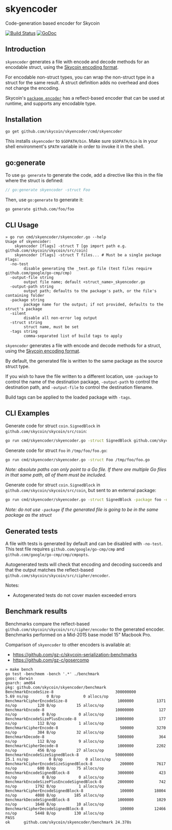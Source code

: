 # skyencoder
Code-generation based encoder for Skycoin

[![Build Status](https://travis-ci.com/skycoin/skyencoder.svg?branch=master)](https://travis-ci.com/skycoin/skyencoder)
[![GoDoc](https://godoc.org/github.com/skycoin/skyencoder?status.svg)](https://godoc.org/github.com/skycoin/skyencoder)

## Introduction

`skyencoder` generates a file with encode and decode methods for an encodable struct, using the [Skycoin encoding format](github.com/skycoin/skycoin/wiki/encoder).

For encodable non-struct types, you can wrap the non-struct type in a struct for the same result. A struct definition adds no overhead and does not change the encoding.

Skycoin's [`package encoder`](https://godoc.org/github.com/skycoin/skycoin/src/cipher/encoder) has a reflect-based encoder that can be used at runtime,
and supports any encodable type.

## Installation

```sh
go get github.com/skycoin/skyencoder/cmd/skyencoder
```

This installs `skyencoder` to `$GOPATH/bin`.  Make sure `$GOPATH/bin` is in
your shell environment's `$PATH` variable in order to invoke it in the shell.

## go:generate

To use `go generate` to generate the code, add a directive like this in the file where the struct is defined:

```go
// go:generate skyencoder -struct Foo
```

Then, use `go:generate` to generate it:

```sh
go generate github.com/foo/foo
```

## CLI Usage

```
» go run cmd/skyencoder/skyencoder.go --help
Usage of skyencoder:
	skyencoder [flags] -struct T [go import path e.g. github.com/skycoin/skycoin/src/coin]
	skyencoder [flags] -struct T files... # Must be a single package
Flags:
  -no-test
    	disable generating the _test.go file (test files require github.com/google/go-cmp/cmp)
  -output-file string
    	output file name; default <struct_name>_skyencoder.go
  -output-path string
    	output path; defaults to the package's path, or the file's containing folder
  -package string
    	package name for the output; if not provided, defaults to the struct's package
  -silent
    	disable all non-error log output
  -struct string
    	struct name, must be set
  -tags string
    	comma-separated list of build tags to apply
```

`skyencoder` generates a file with encode and decode methods for a struct, using the [Skycoin encoding format](github.com/skycoin/skycoin/wiki/encoder).

By default, the generated file is written to the same package as the source struct type.

If you wish to have the file written to a different location, use `-package` to control the name of the destination package,
`-output-path` to control the destination path, and `-output-file` to control the destination filename.

Build tags can be applied to the loaded package with `-tags`.

## CLI Examples

Generate code for struct `coin.SignedBlock` in `github.com/skycoin/skycoin/src/coin`:

```sh
go run cmd/skyencoder/skyencoder.go -struct SignedBlock github.com/skycoin/skycoin/src/coin
```

Generate code for struct `Foo` in `/tmp/foo/foo.go`:

```sh
go run cmd/skyencoder/skyencoder.go -struct Foo /tmp/foo/foo.go
```

*Note: absolute paths can only point to a Go file. If there are multiple Go files in that same path, all of them must be included.*

Generate code for struct `coin.SignedBlock` in `github.com/skycoin/skycoin/src/coin`, but sent to an external package:

```sh
go run cmd/skyencoder/skyencoder.go -struct SignedBlock -package foo -output-path /tmp/foo github.com/skycoin/skycoin/src/coin
```

*Note: do not use `-package` if the generated file is going to be in the same package as the struct*

## Generated tests

A file with tests is generated by default and can be disabled with `-no-test`.
This test file requires `github.com/google/go-cmp/cmp` and `github.com/google/go-cmp/cmp/cmpopts`.

Autogenerated tests will check that encoding and decoding succeeds and that the output matches the reflect-based `github.com/skycoin/skycoin/src/cipher/encoder`.

Notes:

* Autogenerated tests do not cover maxlen exceeded errors

## Benchmark results

Benchmarks compare the reflect-based `github.com/skycoin/skycoin/src/cipher/encoder` to the generated encoder.
Benchmarks performed on a Mid-2015 base model 15" Macbook Pro.

Comparison of `skyencoder` to other encoders is available at:

* https://github.com/gz-c/skycoin-serialization-benchmarks
* https://github.com/gz-c/gosercomp

```
» make bench
go test -benchmem -bench '.*' ./benchmark
goos: darwin
goarch: amd64
pkg: github.com/skycoin/skyencoder/benchmark
BenchmarkEncodeSize-8                        	300000000	         5.69 ns/op	       0 B/op	       0 allocs/op
BenchmarkCipherEncodeSize-8                  	 1000000	      1371 ns/op	     120 B/op	      15 allocs/op
BenchmarkEncode-8                            	10000000	       127 ns/op	       0 B/op	       0 allocs/op
BenchmarkEncodeSizePlusEncode-8              	10000000	       177 ns/op	     112 B/op	       1 allocs/op
BenchmarkCipherEncode-8                      	  500000	      3270 ns/op	     384 B/op	      32 allocs/op
BenchmarkDecode-8                            	 5000000	       364 ns/op	     112 B/op	       9 allocs/op
BenchmarkCipherDecode-8                      	 1000000	      2202 ns/op	     456 B/op	      27 allocs/op
BenchmarkEncodeSizeSignedBlock-8             	50000000	        25.1 ns/op	       0 B/op	       0 allocs/op
BenchmarkCipherEncodeSizeSignedBlock-8       	  200000	      7617 ns/op	     600 B/op	      75 allocs/op
BenchmarkEncodeSignedBlock-8                 	 3000000	       423 ns/op	       0 B/op	       0 allocs/op
BenchmarkEncodeSizePlusEncodeSignedBlock-8   	 2000000	       742 ns/op	    1792 B/op	       1 allocs/op
BenchmarkCipherEncodeSignedBlock-8           	  100000	     18004 ns/op	    4080 B/op	     185 allocs/op
BenchmarkDecodeSignedBlock-8                 	 1000000	      1029 ns/op	    1648 B/op	      10 allocs/op
BenchmarkCipherDecodeSignedBlock-8           	  100000	     12466 ns/op	    5448 B/op	     130 allocs/op
PASS
ok  	github.com/skycoin/skyencoder/benchmark	24.378s
```
